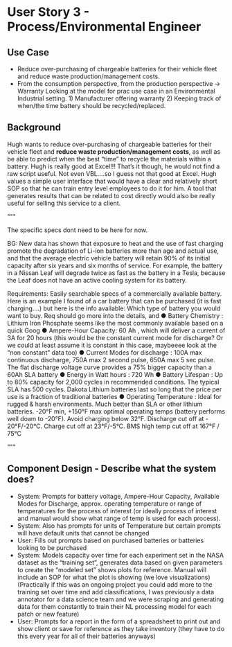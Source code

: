 # User Story 3 - Process/Environmental Engineer 
## Use Case
- Reduce over-purchasing of chargeable batteries for their vehicle fleet and reduce waste production/management costs.
- From the consumption perspective, from the production perspective → Warranty
Looking at the model for prac use case in an Environmental Industrial setting. 1) Manufacturer offering warranty 2) Keeping track of when/the time battery should be recycled/replaced.
## Background
Hugh wants to reduce over-purchasing of chargeable batteries for their vehicle fleet and __reduce waste production/management costs__, as well as be able to predict when the best “time” to recycle the materials within a battery. Hugh is really good at Excel!!! That’s it though, he would not find a raw script useful. Not even VBL….so I guess not that good at Excel. Hugh values a simple user interface that would have a clear and relatively short SOP so that he can train entry level employees to do it for him. A tool that generates results that can be related to cost directly would also be really useful for selling this service to a client.

"""

The specific specs dont need to be here for now. 

BG: New data has shown that exposure to heat and the use of fast charging promote the degradation of Li-ion batteries more than age and actual use, and that the average electric vehicle battery will retain 90% of its initial capacity after six years and six months of service. For example, the battery in a Nissan Leaf will degrade twice as fast as the battery in a Tesla, because the Leaf does not have an active cooling system for its battery.

Requirements: Easily searchable specs of a commercially available battery. Here is an example I found of a car battery that can be purchased (it is fast charging….) but here is the info available:
Which type of battery you would want to buy. Req should go more into the details, and 
●	Battery Chemistry : Lithium Iron Phosphate seems like the most commonly available based on a quick Goog
●	Ampere-Hour Capacity: 60 Ah , which will deliver a current of 3A for 20 hours (this would be the constant current mode for discharge? Or we could at least assume it is constant in this case, maybeeee look at the “non constant” data too)
●	Current Modes for discharge : 100A max continuous discharge, 750A max 2 second pulse, 650A max 5 sec pulse. The flat discharge voltage curve provides a 75% bigger capacity than a 60Ah SLA battery
●	Energy in Watt hours : 720 Wh
●	Battery Lifespan : Up to 80% capacity for 2,000 cycles in recommended conditions. The typical SLA has 500 cycles. Dakota Lithium batteries last so long that the price per use is a fraction of traditional batteries
●	Operating Temperature : Ideal for rugged & harsh environments. Much better than SLA or other lithium batteries. -20°F min, +150°F max optimal operating temps (battery performs well down to -20°F). Avoid charging below 32°F. Discharge cut off at - 20°F/-20°C. Charge cut off at 23°F/-5°C. BMS high temp cut off at 167°F / 75°C

"""

## Component Design - Describe what the system does?
- System: Prompts for battery voltage, Ampere-Hour Capacity, Available Modes for Discharge, approx. operating temperature or range of temperatures for the process of interest (or ideally process of interest and manual would show what range of temp is used for each process).
- System: Also has prompts for units of Temperature but certain prompts will have default units that cannot be changed
- User: Fills out prompts based on purchased batteries or batteries looking to be purchased
- System: Models capacity over time for each experiment set in the NASA dataset as the “training set”, generates data based on given parameters to create the “modeled set” shows plots for reference. Manual will include an SOP for what the plot is showing (we love visualizations)
(Practically if this was an ongoing project you could add more to the training set over time and add classifications, I was previously a data annotator for a data science team and we were scraping and generating data for them constantly to train their NL processing model for each patch or new feature)
-  User: Prompts for a report in the form of a spreadsheet to print out and show client or save for reference as they take inventory (they have to do this every year for all of their batteries anyways)

